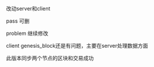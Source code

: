 改动server和client

pass 可删

problem 继续修改

client genesis_block还是有问题，主要在server处理数据方面

此版本同步两个节点的区块和交易成功
